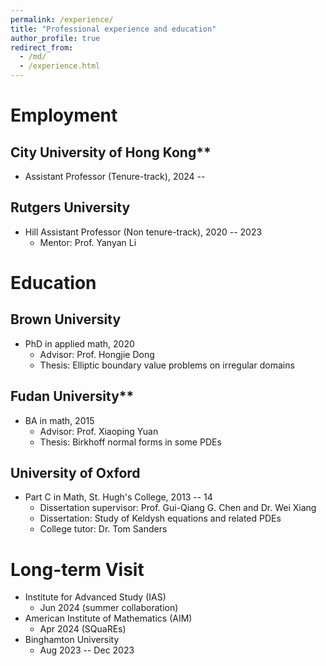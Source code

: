 ```yaml
---
permalink: /experience/
title: "Professional experience and education"
author_profile: true
redirect_from: 
  - /md/
  - /experience.html
---
```

  
  
  
  
# Employment
## City University of Hong Kong**
  * Assistant Professor (Tenure-track), 2024 --

## Rutgers University
  * Hill Assistant Professor (Non tenure-track), 2020 -- 2023
      * Mentor: Prof. Yanyan Li
  
# Education

## Brown University
  * PhD in applied math, 2020
      * Advisor: Prof. Hongjie Dong
      * Thesis: Elliptic boundary value problems on irregular domains

## Fudan University**
  * BA in math, 2015
      * Advisor: Prof. Xiaoping Yuan
      * Thesis: Birkhoff normal forms in some PDEs

## University of Oxford
  * Part C in Math, St. Hugh's College, 2013 -- 14
      * Dissertation supervisor: Prof. Gui-Qiang G. Chen and Dr. Wei Xiang
      * Dissertation: Study of Keldysh equations and related PDEs
      * College tutor: Dr. Tom Sanders
        
# Long-term Visit
  * Institute for Advanced Study (IAS)
      * Jun 2024 (summer collaboration)
  * American Institute of Mathematics (AIM)
      * Apr 2024 (SQuaREs)
  * Binghamton University
      * Aug 2023 -- Dec 2023
